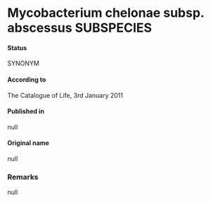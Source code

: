 Mycobacterium chelonae subsp. abscessus SUBSPECIES
=======

#### Status
SYNONYM

#### According to
The Catalogue of Life, 3rd January 2011

#### Published in
null

#### Original name
null

### Remarks
null